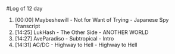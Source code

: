 #Log of 12 day

1. [00:00] Maybeshewill - Not for Want of Trying - Japanese Spy Transcript
1. [14:25] LukHash - The Other Side - ANOTHER WORLD
1. [14:27] AveParadiso - Subtropical - Intro
1. [14:31] AC/DC - Highway to Hell - Highway to Hell
